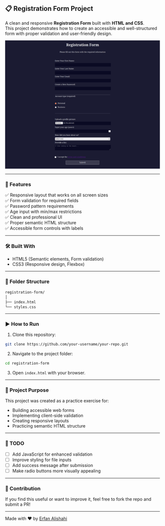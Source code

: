 ## 📋 Registration Form Project

A clean and responsive **Registration Form** built with **HTML and CSS**.  
This project demonstrates how to create an accessible and well-structured form with proper validation and user-friendly design.

![Dropdown Preview](assets/image.png)

---

### 🔧 Features

✅ Responsive layout that works on all screen sizes  
✅ Form validation for required fields  
✅ Password pattern requirements  
✅ Age input with min/max restrictions  
✅ Clean and professional UI  
✅ Proper semantic HTML structure  
✅ Accessible form controls with labels  

---

### 🛠️ Built With

- HTML5 (Semantic elements, Form validation)  
- CSS3 (Responsive design, Flexbox)  

---

### 📂 Folder Structure

```
registration-form/
│
├── index.html
└── styles.css
```

---

### ▶️ How to Run

1. Clone this repository:
```bash
git clone https://github.com/your-username/your-repo.git
```

2. Navigate to the project folder:
```bash
cd registration-form
```

3. Open `index.html` with your browser.

---

### 🧠 Project Purpose

This project was created as a practice exercise for:
- Building accessible web forms  
- Implementing client-side validation  
- Creating responsive layouts  
- Practicing semantic HTML structure  

---

### 📌 TODO

- [ ] Add JavaScript for enhanced validation  
- [ ] Improve styling for file inputs  
- [ ] Add success message after submission  
- [ ] Make radio buttons more visually appealing  

---

### 🌟 Contribution

If you find this useful or want to improve it, feel free to fork the repo and submit a PR!

---

Made with ❤️ by [Erfan Alishahi](https://github.com/Erfan-Alishahi)
